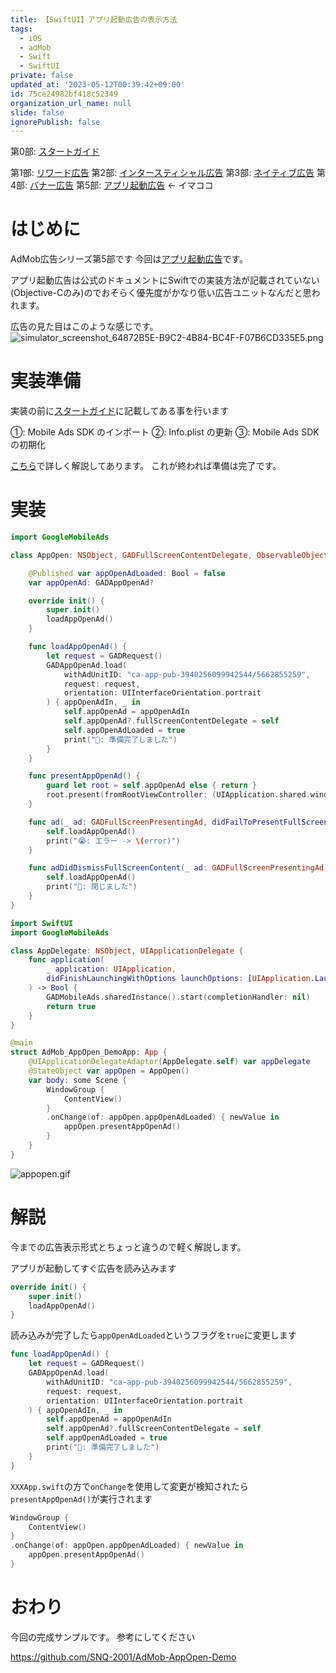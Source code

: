 ```yaml
---
title: 【SwiftUI】アプリ起動広告の表示方法
tags:
  - iOS
  - adMob
  - Swift
  - SwiftUI
private: false
updated_at: '2023-05-12T00:39:42+09:00'
id: 75ce24982bf418c52349
organization_url_name: null
slide: false
ignorePublish: false
---
```

第0部: [スタートガイド](https://qiita.com/SNQ-2001/items/44f3446ce0966c78641b)

第1部: [リワード広告](https://qiita.com/SNQ-2001/items/253173abefc6f90f86ea)
第2部: [インタースティシャル広告](https://qiita.com/SNQ-2001/items/5590a55324c39582a9ef)
第3部: [ネイティブ広告](https://qiita.com/SNQ-2001/items/7151fdcb8e9f8c2c42c2)
第4部: [バナー広告](https://qiita.com/SNQ-2001/items/9bf389475cb5995469a0)
第5部: [アプリ起動広告](https://qiita.com/SNQ-2001/items/75ce24982bf418c52349) ← イマココ

# はじめに
AdMob広告シリーズ第5部です
今回は[アプリ起動広告](https://developers.google.com/admob/ios/app-open)です。

アプリ起動広告は公式のドキュメントにSwiftでの実装方法が記載されていない(Objective-Cのみ)のでおそらく優先度がかなり低い広告ユニットなんだと思われます。

広告の見た目はこのような感じです。
![simulator_screenshot_64872B5E-B9C2-4B84-BC4F-F07B6CD335E5.png](https://qiita-image-store.s3.ap-northeast-1.amazonaws.com/0/1745371/2797ed48-55ff-a271-39e2-e1e5dfd3dba2.png)

# 実装準備
実装の前に[スタートガイド](https://developers.google.com/admob/ios/quick-start?hl=ja)に記載してある事を行います

①: Mobile Ads SDK のインポート
②: Info.plist の更新
③: Mobile Ads SDK の初期化

[こちら](https://qiita.com/SNQ-2001/items/44f3446ce0966c78641b)で詳しく解説してあります。
これが終われば準備は完了です。

# 実装
```AppOpen.swift
import GoogleMobileAds

class AppOpen: NSObject, GADFullScreenContentDelegate, ObservableObject {

    @Published var appOpenAdLoaded: Bool = false
    var appOpenAd: GADAppOpenAd?

    override init() {
        super.init()
        loadAppOpenAd()
    }

    func loadAppOpenAd() {
        let request = GADRequest()
        GADAppOpenAd.load(
            withAdUnitID: "ca-app-pub-3940256099942544/5662855259",
            request: request,
            orientation: UIInterfaceOrientation.portrait
        ) { appOpenAdIn, _ in
            self.appOpenAd = appOpenAdIn
            self.appOpenAd?.fullScreenContentDelegate = self
            self.appOpenAdLoaded = true
            print("🍊: 準備完了しました")
        }
    }

    func presentAppOpenAd() {
        guard let root = self.appOpenAd else { return }
        root.present(fromRootViewController: (UIApplication.shared.windows.first?.rootViewController)!)
    }

    func ad(_ ad: GADFullScreenPresentingAd, didFailToPresentFullScreenContentWithError error: Error) {
        self.loadAppOpenAd()
        print("😭: エラー -> \(error)")
    }

    func adDidDismissFullScreenContent(_ ad: GADFullScreenPresentingAd) {
        self.loadAppOpenAd()
        print("🍅: 閉じました")
    }
}
```

```AdMob_AppOpen_DemoApp.swift
import SwiftUI
import GoogleMobileAds

class AppDelegate: NSObject, UIApplicationDelegate {
    func application(
        _ application: UIApplication,
        didFinishLaunchingWithOptions launchOptions: [UIApplication.LaunchOptionsKey : Any]? = nil
    ) -> Bool {
        GADMobileAds.sharedInstance().start(completionHandler: nil)
        return true
    }
}

@main
struct AdMob_AppOpen_DemoApp: App {
    @UIApplicationDelegateAdaptor(AppDelegate.self) var appDelegate
    @StateObject var appOpen = AppOpen()
    var body: some Scene {
        WindowGroup {
            ContentView()
        }
        .onChange(of: appOpen.appOpenAdLoaded) { newValue in
            appOpen.presentAppOpenAd()
        }
    }
}
```
![appopen.gif](https://qiita-image-store.s3.ap-northeast-1.amazonaws.com/0/1745371/baec517e-13d7-9605-d25c-60fe7bc1507b.gif)


# 解説
今までの広告表示形式とちょっと違うので軽く解説します。

アプリが起動してすぐ広告を読み込みます
```swift
override init() {
    super.init()
    loadAppOpenAd()
}
```
読み込みが完了したら`appOpenAdLoaded`というフラグを`true`に変更します
```swift
func loadAppOpenAd() {
    let request = GADRequest()
    GADAppOpenAd.load(
        withAdUnitID: "ca-app-pub-3940256099942544/5662855259",
        request: request,
        orientation: UIInterfaceOrientation.portrait
    ) { appOpenAdIn, _ in
        self.appOpenAd = appOpenAdIn
        self.appOpenAd?.fullScreenContentDelegate = self
        self.appOpenAdLoaded = true
        print("🍊: 準備完了しました")
    }
}
```
`XXXApp.swift`の方で`onChange`を使用して変更が検知されたら`presentAppOpenAd()`が実行されます
```swift
WindowGroup {
    ContentView()
}
.onChange(of: appOpen.appOpenAdLoaded) { newValue in
    appOpen.presentAppOpenAd()
}
```

# おわり
今回の完成サンプルです。
参考にしてください

https://github.com/SNQ-2001/AdMob-AppOpen-Demo
